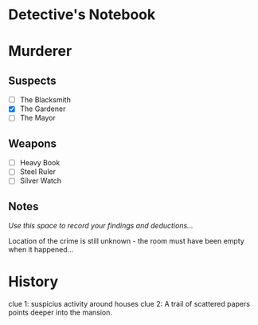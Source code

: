 # Detective's Notebook

# Murderer

## Suspects
- [ ] The Blacksmith
- [X] The Gardener
- [ ] The Mayor

## Weapons
- [ ] Heavy Book
- [ ] Steel Ruler
- [ ] Silver Watch

## Notes
*Use this space to record your findings and deductions...*

Location of the crime is still unknown - the room must have been empty when it happened...

# History

clue 1: suspicius activity around houses
clue 2: A trail of scattered papers points deeper into the mansion.
